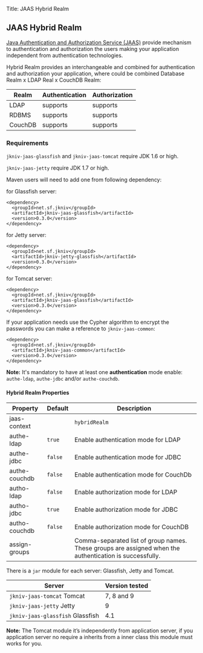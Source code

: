 Title: JAAS Hybrid Realm

JAAS Hybrid Realm
--------------------


[Java Authentication and Authorization Service (JAAS)][1] provide mechanism to authentication and authorization the users making your application independent from authentication technologies.


Hybrid Realm provides an interchangeable and combined for authentication and authorization your application, where could be combined Database Realm x LDAP Real x CouchDB Realm:


| Realm   | Authentication | Authorization |
|---------|----------------|---------------|
|LDAP     |    supports    |   supports    | 
|RDBMS    |    supports    |   supports    |
|CouchDB  |    supports    |   supports    | 

### Requirements

`jkniv-jaas-glassfish` and `jkniv-jaas-tomcat` require JDK 1.6 or high.

`jkniv-jaas-jetty` require JDK 1.7 or high.


Maven users will need to add one from following dependency:

for Glassfish server:

    <dependency>
      <groupId>net.sf.jkniv</groupId>
      <artifactId>jkniv-jaas-glassfish</artifactId>
      <version>0.3.0</version>
    </dependency>

for Jetty server:

    <dependency>
      <groupId>net.sf.jkniv</groupId>
      <artifactId>jkniv-jetty-glassfish</artifactId>
      <version>0.3.0</version>
    </dependency>


for Tomcat server:

    <dependency>
      <groupId>net.sf.jkniv</groupId>
      <artifactId>jkniv-jaas-glassfish</artifactId>
      <version>0.3.0</version>
    </dependency>


If your application needs use the Cypher algorithm to encrypt the passwords you can make a reference to `jkniv-jaas-common`:

    <dependency>
      <groupId>net.sf.jkniv</groupId>
      <artifactId>jkniv-jaas-common</artifactId>
      <version>0.3.0</version>
    </dependency>


**Note:** It's mandatory to have at least one **authentication** mode enable: `authe-ldap`, `authe-jdbc` and/or `authe-couchdb`.
 

#### Hybrid Realm Properties

| Property             | Default        | Description|
|----------------------|----------------|---------------|
| jaas-context         |                | `hybridRealm` |
| authe-ldap           | `true`        | Enable authentication mode for LDAP |
| authe-jdbc           | `false`       | Enable authentication mode for JDBC |
| authe-couchdb        | `false`       | Enable authentication mode for CouchDb |
| autho-ldap           | `false`       | Enable authorization mode for LDAP |
| autho-jdbc           | `true`        | Enable authorization mode for JDBC |
| autho-couchdb        | `false`        | Enable authorization mode for CouchDB |
| assign-groups        |                | Comma-separated list of group names. These groups are assigned when the authentication is successfully. |


There is a `jar` module for each server: Glassfish, Jetty and Tomcat.


| Server                            | Version tested   |
|-----------------------------------|------------------|
| `jkniv-jaas-tomcat` Tomcat      | 7, 8 and 9       |
| `jkniv-jaas-jetty` Jetty        | 9                | 
| `jkniv-jaas-glassfish` Glassfish| 4.1              |    

**Note:** The Tomcat module it’s independently from application server, if you application server no require a inherits from a inner class this module must works for you.


[1]: https://docs.oracle.com/javase/8/docs/technotes/guides/security/jaas/JAASRefGuide.html "Java Authentication and Authorization Service (JAAS)"
[2]: https://tomcat.apache.org/tomcat-9.0-doc/realm-howto.html                              "Realm Configuration HOW-TO"
